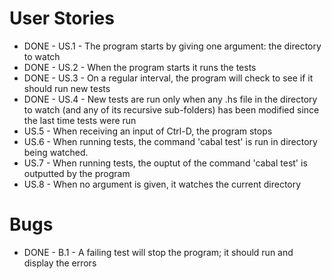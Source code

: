 # User Stories

- DONE - US.1 - The program starts by giving one argument: the directory to watch
- DONE - US.2 - When the program starts it runs the tests
- DONE - US.3 - On a regular interval, the program will check to see if it should run new tests
- DONE - US.4 - New tests are run only when any .hs file in the directory to watch (and any of its recursive sub-folders) has been modified since the last time tests were run
- US.5 - When receiving an input of Ctrl-D, the program stops
- US.6 - When running tests, the command 'cabal test' is run in directory being watched.
- US.7 - When running tests, the ouptut of the command 'cabal test' is outputted by the program
- US.8 - When no argument is given, it watches the current directory

# Bugs

- DONE - B.1 - A failing test will stop the program; it should run and display the errors
